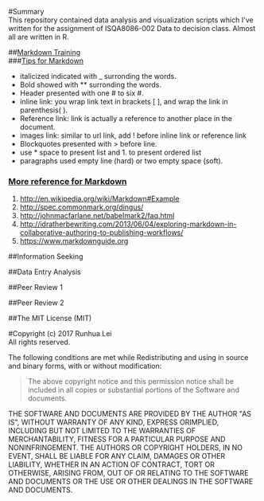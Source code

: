#Summary  
This repository contained data analysis and visualization scripts which I've written for the assignment of ISQA8086-002 Data to decision class. Almost all are written in R.

##[Markdown Training](https://www.markdowntutorial.com)  
###[Tips for Markdown](https://www.markdowntutorial.com)
* italicized indicated with _ surronding the words.
* Bold showed with ** surronding the words.
* Header presented with one # to six #. 
* inline link: you wrap link text in brackets [ ], and wrap the link in parenthesis( ).
* Reference link:  link is actually a reference to another place in the document.
* images link: similar to url link, add ! before inline link or reference link
* Blockquotes presented with > before line.
* use * space to present list and 1. to present ordered list
* paragraphs used empty line (hard) or two empty space (soft).
### [More reference for Markdown](https://www.markdowntutorial.com)
1. http://en.wikipedia.org/wiki/Markdown#Example
2. http://spec.commonmark.org/dingus/
3. http://johnmacfarlane.net/babelmark2/faq.html
4. http://idratherbewriting.com/2013/06/04/exploring-markdown-in-collaborative-authoring-to-publishing-workflows/
5. https://www.markdownguide.org

##Information Seeking  

##Data Entry Analysis  

##Peer Review 1

##Peer Review 2

##The MIT License (MIT)

#Copyright (c) 2017 Runhua Lei    
All rights reserved.

The following conditions are met while Redistributing and using in source and binary forms, with or without modification:
>The above copyright notice and this permission notice shall be included in all copies or substantial portions of the Software and documents.

THE SOFTWARE AND DOCUMENTS ARE PROVIDED BY THE AUTHOR "AS IS", WITHOUT WARRANTY OF ANY KIND, EXPRESS ORIMPLIED, INCLUDING BUT NOT LIMITED TO THE WARRANTIES OF MERCHANTABILITY, FITNESS FOR A PARTICULAR PURPOSE AND NONINFRINGEMENT. THE AUTHORS OR COPYRIGHT HOLDERS, IN NO EVENT, SHALL BE LIABLE FOR ANY CLAIM, DAMAGES OR OTHER LIABILITY, WHETHER IN AN ACTION OF CONTRACT, TORT OR OTHERWISE, ARISING FROM, OUT OF OR RELATING TO THE SOFTWARE AND DOCUMENTS OR THE USE OR OTHER DEALINGS IN THE SOFTWARE AND DOCUMENTS.









